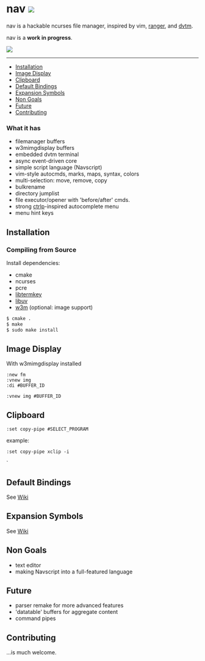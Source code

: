 # nav [![](https://api.travis-ci.org/jollywho/nav.svg)](https://travis-ci.org/jollywho/nav)
nav is a hackable ncurses file manager, inspired by vim, [ranger](http://ranger.nongnu.org/), and [dvtm](http://www.brain-dump.org/projects/dvtm/).

nav is a **work in progress**.

![](http://sicp.me/u/armtv.png)

-----------------
- [Installation](#installation)
- [Image Display](#image-display)
- [Clipboard](#clipboard)
- [Default Bindings](#default-bindings)
- [Expansion Symbols](#expansion-symbols)
- [Non Goals](#non-goals)
- [Future](#future)
- [Contributing](#contributing)

### What it has

* filemanager buffers
* w3mimgdisplay buffers
* embedded dvtm terminal
* async event-driven core
* simple script language (Navscript)
* vim-style autocmds, marks, maps, syntax, colors
* multi-selection: move, remove, copy
* bulkrename
* directory jumplist
* file executor/opener with 'before/after' cmds.
* strong [ctrlp](http://kien.github.io/ctrlp.vim/)-inspired autocomplete menu
* menu hint keys

## Installation

### Compiling from Source

Install dependencies:

* cmake
* ncurses
* pcre
* [libtermkey](http://www.leonerd.org.uk/code/libtermkey/)
* [libuv](http://github.com/libuv/libuv)
* [w3m](http://w3m.sourceforge.net/) (optional: image support)

```bash
$ cmake .
$ make
$ sudo make install
```

## Image Display

With w3mimgdisplay installed
```viml
:new fm
:vnew img
:di #BUFFER_ID
```
```viml
:vnew img #BUFFER_ID
```

## Clipboard

```
:set copy-pipe #SELECT_PROGRAM
```
example:
```
:set copy-pipe xclip -i
```
`

## Default Bindings

See [Wiki](https://github.com/jollywho/nav/wiki#default-mappings)

## Expansion Symbols

See [Wiki](https://github.com/jollywho/nav/wiki#expansion-symbols)

## Non Goals

* text editor
* making Navscript into a full-featured language

## Future

* parser remake for more advanced features
* 'datatable' buffers for aggregate content
* command pipes

## Contributing

...is much welcome.
